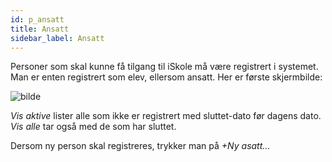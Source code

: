 ```yaml
---
id: p_ansatt
title: Ansatt
sidebar_label: Ansatt
---
```

Personer som skal kunne få tilgang til iSkole må være registrert i systemet. Man er enten registrert som elev, ellersom ansatt. Her er første skjermbilde:

![bilde](https://user-images.githubusercontent.com/80097133/123929313-02798080-d98f-11eb-9601-310e7a029cf1.png)

_Vis aktive_ lister alle som ikke er registrert med sluttet-dato før dagens dato.
_Vis alle_ tar også med de som har sluttet.

Dersom ny person skal registreres, trykker man på _+Ny asatt..._
